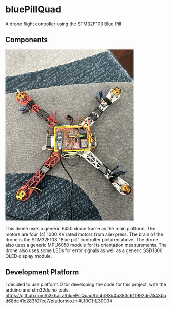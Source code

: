 # bluePillQuad
A drone flight controller using the STM32F103 Blue Pill

## Components

<img src="./extra/drone.jpg" alt="Drone" width="400"/>

This drone uses a generic F450 drone frame as the main platform. The motors are four (4) 1000 KV rated motors from aliexpress. 
The brain of the drone is the STM32F103 "Blue pill" controller pictured above. The drone also uses a generic MPU6050 module for its orientation measurements. The drone also uses some LEDs for error signals as well as a generic SSD1306 OLED display module. 

## Development Platform

I decided to use platformIO for developing the code for this project, with the arduino and stm32duino tools. 
https://github.com/h3khaira/bluePillQuad/blob/93b4a383c6f1992de7543bbd68de41c283f07ee7/platformio.ini#L10C1-L30C34


